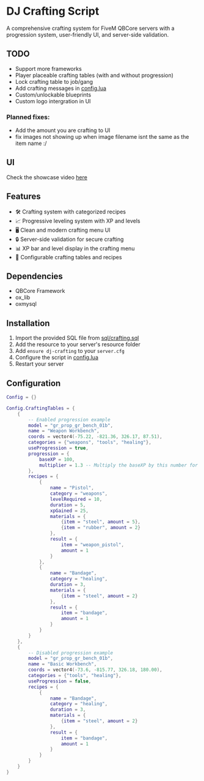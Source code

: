 # DJ Crafting Script

A comprehensive crafting system for FiveM QBCore servers with a progression system, user-friendly UI, and server-side validation.

## TODO

- Support more frameworks
- Player placeable crafting tables (with and without progression)
- Lock crafting table to job/gang
- Add crafting messages in [config.lua](config.lua)
- Custom/unlockable blueprints
- Custom logo intergration in UI

### Planned fixes:
- Add the amount you are crafting to UI
- fix images not showing up when image filename isnt the same as the item name :/

## UI

Check the showcase video [here](https://youtu.be/x01Dd6-VZME)

## Features

- 🛠️ Crafting system with categorized recipes
- 📈 Progressive leveling system with XP and levels
- 🖥️ Clean and modern crafting menu UI
- 🔒 Server-side validation for secure crafting
- 📊 XP bar and level display in the crafting menu
- 🔄 Configurable crafting tables and recipes

## Dependencies

- QBCore Framework
- ox_lib
- oxmysql

## Installation

1. Import the provided SQL file from [sql/crafting.sql](sql/crafting.sql)
2. Add the resource to your server's resource folder
3. Add `ensure dj-crafting` to your `server.cfg`
4. Configure the script in [config.lua](config.lua)
5. Restart your server

## Configuration
```lua
Config = {}

Config.CraftingTables = {
    {
        -- Enabled progression example
        model = "gr_prop_gr_bench_01b",
        name = "Weapon Workbench",
        coords = vector4(-75.22, -821.36, 326.17, 87.51),
        categories = {"weapons", "tools", "healing"},
        useProgression = true,
        progression = {
            baseXP = 100,
            multiplier = 1.3 -- Multiply the baseXP by this number for each level
        },
        recipes = {
            {
                name = "Pistol",
                category = "weapons",
                levelRequired = 10,
                duration = 5,
                xpGained = 25,
                materials = {
                    {item = "steel", amount = 5},
                    {item = "rubber", amount = 2}
                },
                result = {
                    item = "weapon_pistol",
                    amount = 1
                }
            },
            {
                name = "Bandage",
                category = "healing",
                duration = 3,
                materials = {
                    {item = "steel", amount = 2}
                },
                result = {
                    item = "bandage",
                    amount = 1
                }
            }
        }
    },
    {
        -- Disabled progression example
        model = "gr_prop_gr_bench_01b",
        name = "Basic Workbench",
        coords = vector4(-73.6, -815.77, 326.18, 180.00),
        categories = {"tools", "healing"},
        useProgression = false,
        recipes = {
            {
                name = "Bandage",
                category = "healing",
                duration = 3,
                materials = {
                    {item = "steel", amount = 2}
                },
                result = {
                    item = "bandage",
                    amount = 1
                }
            }
        }
    }
}
```
